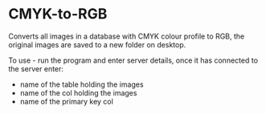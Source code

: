 # CMYK-to-RGB
Converts all images in a database with CMYK colour profile to RGB, the original images are saved to a new folder on desktop.

To use - run the program and enter server details, once it has connected to the server enter:
- name of the table holding the images
- name of the col holding the images
- name of the primary key col
